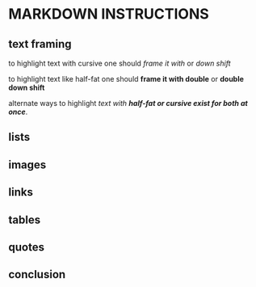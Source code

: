 # MARKDOWN INSTRUCTIONS

## text framing

to highlight text with cursive one should *frame it with* or _down shift_

to highlight text like half-fat one should **frame it with double** or __double down shift__

alternate ways to highlight _text with **half-fat or cursive exist for both at once**_.
## lists

## images

## links

## tables

## quotes



## conclusion

